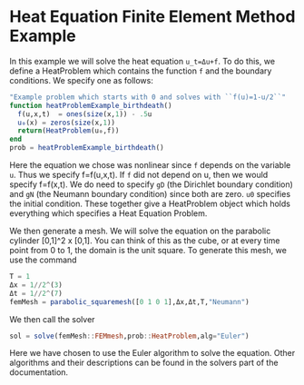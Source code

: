# Heat Equation Finite Element Method Example

In this example we will solve the heat equation ``u_t=Δu+f``. To do this, we define
a HeatProblem which contains the function ``f`` and the boundary conditions. We
specify one as follows:

```julia
"Example problem which starts with 0 and solves with ``f(u)=1-u/2``"
function heatProblemExample_birthdeath()
  f(u,x,t)  = ones(size(x,1)) - .5u
  u₀(x) = zeros(size(x,1))
  return(HeatProblem(u₀,f))
end
prob = heatProblemExample_birthdeath()
```

Here the equation we chose was nonlinear since ``f`` depends on the variable ``u``.
Thus we specify f=f(u,x,t). If ``f`` did not depend on u, then we would specify f=f(x,t).
We do need to specify ``gD`` (the Dirichlet boundary condition) and ``gN`` (the Neumann
boundary condition) since both are zero. ``u0`` specifies the initial condition. These together
give a HeatProblem object which holds everything which specifies a Heat Equation Problem.

We then generate a mesh. We will solve the equation on the parabolic cylinder
[0,1]^2 x [0,1]. You can think of this as the cube, or at every time point from 0
to 1, the domain is the unit square. To generate this mesh, we use the command

```julia
T = 1
Δx = 1//2^(3)
Δt = 1//2^(7)
femMesh = parabolic_squaremesh([0 1 0 1],Δx,Δt,T,"Neumann")
```  

We then call the solver

```julia
sol = solve(femMesh::FEMmesh,prob::HeatProblem,alg="Euler")
```

Here we have chosen to use the Euler algorithm to solve the equation. Other algorithms
and their descriptions can be found in the solvers part of the documentation.
